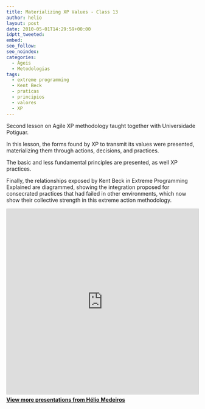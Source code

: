 ```yaml
---
title: Materializing XP Values - Class 13
author: helio
layout: post
date: 2010-05-01T14:29:59+00:00
idptt_tweeted:
embed:
seo_follow:
seo_noindex:
categories:
  - Ageis
  - Metodologias
tags:
  - extreme programming
  - Kent Beck
  - praticas
  - principios
  - valores
  - XP
---
```


Second lesson on Agile XP methodology taught together with Universidade Potiguar.

In this lesson, the forms found by XP to transmit its values were presented, materializing them through actions, decisions, and practices.

The basic and less fundamental principles are presented, as well XP practices.

Finally, the relationships exposed by Kent Beck in Extreme Programming Explained are diagrammed, showing the integration proposed for consecrated practices that had failed in other environments, which now show their collective strength in this extreme action methodology. <div style="margin-bottom: 20px;">

<iframe src="https://www.slideshare.net/slideshow/embed_code/key/ePHVpNd1rPPUEh" width="597" height="486" frameborder="0" marginwidth="0" marginheight="0" scrolling="no" style="border:1px solid #CCC; border-width:1px; margin-bottom:5px; max-width: 100%;" allowfullscreen></iframe>
</iframe>
<div style="margin-bottom:5px">
    <strong><a href="//www.slideshare.net/heliomedeiros" target="_blank">View more presentations from Hélio Medeiros</a></strong>
</div>
</div>
